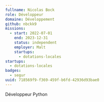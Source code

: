 ```yaml
---
fullname: Nicolas Bock
role: Développeur
domaine: Développement
github: nbckk9
missions:
  - start: 2022-07-01
    end: 2023-12-31
    status: independent
    employer: Malt
    startups:
      - dotations-locales
startups:
  - dotations-locales
badges:
  - segur
uuid: 718569f9-f369-459f-b6fd-42936d93bae0
---
```

Développeur Python